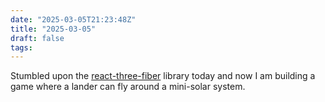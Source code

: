 ```yaml
---
date: "2025-03-05T21:23:48Z"
title: "2025-03-05"
draft: false
tags:
---
```


Stumbled upon the [react-three-fiber](https://github.com/pmndrs/react-three-fiber) library today and now I am building a game where a lander can fly around a mini-solar system.
